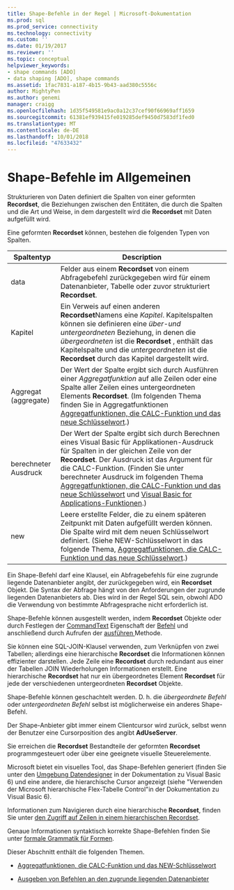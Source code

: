 ```yaml
---
title: Shape-Befehle in der Regel | Microsoft-Dokumentation
ms.prod: sql
ms.prod_service: connectivity
ms.technology: connectivity
ms.custom: ''
ms.date: 01/19/2017
ms.reviewer: ''
ms.topic: conceptual
helpviewer_keywords:
- shape commands [ADO]
- data shaping [ADO], shape commands
ms.assetid: 1fac7831-a187-4b15-9b43-aad380c5556c
author: MightyPen
ms.author: genemi
manager: craigg
ms.openlocfilehash: 1d35f549581e9ac0a12c37cef90f66969aff1659
ms.sourcegitcommit: 61381ef939415fe019285def9450d7583df1fed0
ms.translationtype: MT
ms.contentlocale: de-DE
ms.lasthandoff: 10/01/2018
ms.locfileid: "47633432"
---
```

# <a name="shape-commands-in-general"></a>Shape-Befehle im Allgemeinen
Strukturieren von Daten definiert die Spalten von einer geformten **Recordset**, die Beziehungen zwischen den Entitäten, die durch die Spalten und die Art und Weise, in dem dargestellt wird die **Recordset** mit Daten aufgefüllt wird.  
  
 Eine geformten **Recordset** können, bestehen die folgenden Typen von Spalten.  
  
|Spaltentyp|Description|  
|-----------------|-----------------|  
|data|Felder aus einem **Recordset** von einem Abfragebefehl zurückgegeben wird für einem Datenanbieter, Tabelle oder zuvor strukturiert **Recordset**.|  
|Kapitel|Ein Verweis auf einen anderen **Recordset**Namens eine *Kapitel*. Kapitelspalten können sie definieren eine *über-und untergeordneten* Beziehung, in denen die *übergeordneten* ist die **Recordset** , enthält das Kapitelspalte und die *untergeordneten* ist die **Recordset** durch das Kapitel dargestellt wird.|  
|Aggregat (aggregate)|Der Wert der Spalte ergibt sich durch Ausführen einer *Aggregatfunktion* auf alle Zeilen oder eine Spalte aller Zeilen eines untergeordneten Elements **Recordset**. (Im folgenden Thema finden Sie in Aggregatfunktionen [Aggregatfunktionen, die CALC-Funktion und das neue Schlüsselwort](../../../ado/guide/data/aggregate-functions-the-calc-function-and-the-new-keyword.md).)|  
|berechneter Ausdruck|Der Wert der Spalte ergibt sich durch Berechnen eines Visual Basic für Applikationen-Ausdruck für Spalten in der gleichen Zeile von der **Recordset**. Der Ausdruck ist das Argument für die CALC-Funktion. (Finden Sie unter berechneter Ausdruck im folgenden Thema [Aggregatfunktionen, die CALC-Funktion und das neue Schlüsselwort](../../../ado/guide/data/aggregate-functions-the-calc-function-and-the-new-keyword.md) und [Visual Basic for Applications-Funktionen](../../../ado/guide/data/visual-basic-for-applications-functions.md).)|  
|new|Leere erstellte Felder, die zu einem späteren Zeitpunkt mit Daten aufgefüllt werden können. Die Spalte wird mit dem neuen Schlüsselwort definiert. (Siehe NEW-Schlüsselwort in das folgende Thema, [Aggregatfunktionen, die CALC-Funktion und das neue Schlüsselwort](../../../ado/guide/data/aggregate-functions-the-calc-function-and-the-new-keyword.md).)|  
  
 Ein Shape-Befehl darf eine Klausel, ein Abfragebefehls für eine zugrunde liegende Datenanbieter angibt, der zurückgegeben wird, ein **Recordset** Objekt. Die Syntax der Abfrage hängt von den Anforderungen der zugrunde liegenden Datenanbieters ab. Dies wird in der Regel SQL sein, obwohl ADO die Verwendung von bestimmte Abfragesprache nicht erforderlich ist.  
  
 Shape-Befehle können ausgestellt werden, indem **Recordset** Objekte oder durch Festlegen der [CommandText](../../../ado/reference/ado-api/commandtext-property-ado.md) Eigenschaft der [Befehl](../../../ado/reference/ado-api/command-object-ado.md) und anschließend durch Aufrufen der [ausführen ](../../../ado/reference/ado-api/execute-method-ado-command.md) Methode.  
  
 Sie können eine SQL-JOIN-Klausel verwenden, zum Verknüpfen von zwei Tabellen; allerdings eine hierarchische **Recordset** die Informationen können effizienter darstellen. Jede Zeile eine **Recordset** durch redundant aus einer der Tabellen JOIN Wiederholungen Informationen erstellt. Eine hierarchische **Recordset** hat nur ein übergeordnetes Element **Recordset** für jede der verschiedenen untergeordneten **Recordset** Objekte.  
  
 Shape-Befehle können geschachtelt werden. D. h. die *übergeordnete Befehl* oder *untergeordneten Befehl* selbst ist möglicherweise ein anderes Shape-Befehl.  
  
 Der Shape-Anbieter gibt immer einem Clientcursor wird zurück, selbst wenn der Benutzer eine Cursorposition des angibt **AdUseServer**.  
  
 Sie erreichen die **Recordset** Bestandteile der geformten **Recordset** programmgesteuert oder über eine geeignete visuelle Steuerelemente.  
  
 Microsoft bietet ein visuelles Tool, das Shape-Befehlen generiert (finden Sie unter den [Umgebung Datendesigner](http://go.microsoft.com/fwlink/?LinkId=5689) in der Dokumentation zu Visual Basic 6) und eine andere, die hierarchische Cursor angezeigt (siehe "Verwenden der Microsoft hierarchische Flex-Tabelle Control"in der Dokumentation zu Visual Basic 6).  
  
 Informationen zum Navigieren durch eine hierarchische **Recordset**, finden Sie unter [den Zugriff auf Zeilen in einem hierarchischen Recordset](../../../ado/guide/data/accessing-rows-in-a-hierarchical-recordset.md).  
  
 Genaue Informationen syntaktisch korrekte Shape-Befehlen finden Sie unter [formale Grammatik für Formen](../../../ado/guide/data/formal-shape-grammar.md).  
  
 Dieser Abschnitt enthält die folgenden Themen.  
  
-   [Aggregatfunktionen, die CALC-Funktion und das NEW-Schlüsselwort](../../../ado/guide/data/aggregate-functions-the-calc-function-and-the-new-keyword.md)  
  
-   [Ausgeben von Befehlen an den zugrunde liegenden Datenanbieter](../../../ado/guide/data/issuing-commands-to-the-underlying-data-provider.md)
